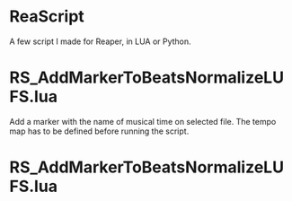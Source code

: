 # ReaScript
A few script I made for Reaper, in LUA or Python.

# RS_AddMarkerToBeatsNormalizeLUFS.lua

Add a marker with the name of musical time on selected file. The tempo map has to be defined before running the script. 

# RS_AddMarkerToBeatsNormalizeLUFS.lua
